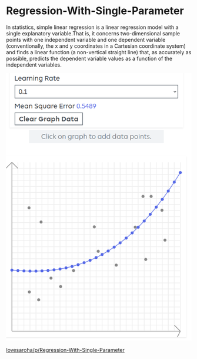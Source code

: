 # Regression-With-Single-Parameter
In statistics, simple linear regression is a linear regression model with a single explanatory variable.That is, it concerns two-dimensional sample points with one independent variable and one dependent variable (conventionally, the x and y coordinates in a Cartesian coordinate system) and finds a linear function (a non-vertical straight line) that, as accurately as possible, predicts the dependent variable values as a function of the independent variables.

![image](https://raw.githubusercontent.com/lovesaroha/gimages/main/17.png)

[lovesaroha/p/Regression-With-Single-Parameter](https://lovesaroha.com/p/Regression-With-Single-Parameter)